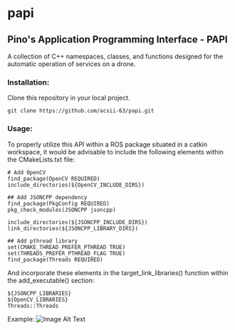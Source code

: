 # papi
## Pino's Application Programming Interface - PAPI
A collection of C++ namespaces, classes, and functions designed for the automatic operation of services on a drone.
### Installation:
  Clone this repository in your local project.
```
git clone https://github.com/acsii-63/papi.git
```
### Usage:
<!--   - Utilizing this API in a similar manner to a C++ header file.
  - In the include path of your C++ program, add the following statement:
```
#include "/path-to-the-repository/papi/PAPI.h"
``` -->
  To properly utilize this API within a ROS package situated in a catkin workspace, it would be advisable to include the following elements within the CMakeLists.txt file:
```
# Add OpenCV
find_package(OpenCV REQUIRED)
include_directories(${OpenCV_INCLUDE_DIRS})

## Add JSONCPP dependency
find_package(PkgConfig REQUIRED)
pkg_check_modules(JSONCPP jsoncpp)

include_directories(${JSONCPP_INCLUDE_DIRS})
link_directories(${JSONCPP_LIBRARY_DIRS})

## Add pthread library
set(CMAKE_THREAD_PREFER_PTHREAD TRUE)
set(THREADS_PREFER_PTHREAD_FLAG TRUE)
find_package(Threads REQUIRED)
```
  And incorporate these elements in the target_link_libraries() function within the add_executable() section:
```
${JSONCPP_LIBRARIES}
${OpenCV_LIBRARIES}
Threads::Threads
```
Example:
![Image Alt Text](docs/cmake_img1.png)
